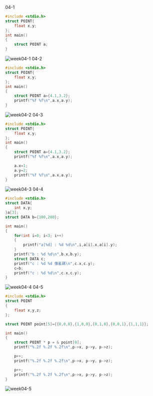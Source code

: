 04-1
```C
#include <stdio.h>
struct POINT{
    float x,y;
};
int main()
{
    struct POINT a;
}
```
![week04-1](https://user-images.githubusercontent.com/79676872/111724887-07636a00-88a1-11eb-9360-d57b1c25fe96.png)
04-2
```C
#include <stdio.h>
struct POINT{
    float x,y;
};
int main()
{
    struct POINT a={4.1,3.2};
    printf("%f %f\n",a.x,a.y);
}
```
![week04-2](https://user-images.githubusercontent.com/79676872/111724911-0f230e80-88a1-11eb-90b7-48edb0804162.png)
04-3
```C
#include <stdio.h>
struct POINT{
    float x,y;
};
int main()
{
    struct POINT a={4.1,3.2};
    printf("%f %f\n",a.x,a.y);

    a.x=1;
    a.y=2;
    printf("%f %f\n",a.x,a.y);
}
```
![week04-3](https://user-images.githubusercontent.com/79676872/111724935-13e7c280-88a1-11eb-8f8b-467d6ed984a1.png)
04-4
```C
#include <stdio.h>
struct DATA{
    int x,y;
}a[3];
struct DATA b={100,200};

int main()
{
    for(int i=0; i<3; i++)
    {
        printf("a[%d] : %d %d\n",i,a[i].x,a[i].y);
    }
    printf("b : %d %d\n",b.x,b.y);
    struct DATA c;
    printf("c : %d %d 像亂碼\n",c.x,c.y);
    c=b;
    printf("c : %d %d\n",c.x,c.y);
}
```
![week04-4](https://user-images.githubusercontent.com/79676872/111724949-19450d00-88a1-11eb-826e-d5063dd47c0a.png)
04-5
```C
#include <stdio.h>
struct POINT
{
    float x,y,z;
};

struct POINT point[5]={{0,0,0},{1,0,0},{0,1,0},{0,0,1},{1,1,1}};

int main()
{
    struct POINT * p = & point[0];
    printf("%.2f %.2f %.2f\n",p->x, p->y, p->z);

    p++;
    printf("%.2f %.2f %.2f\n",p->x, p->y, p->z);

    p++;
    printf("%.2f %.2f %.2f\n",p->x, p->y, p->z);
}
```
![week04-5](https://user-images.githubusercontent.com/79676872/111728885-c5d6bd00-88a8-11eb-8078-f8062b9b58e1.png)
